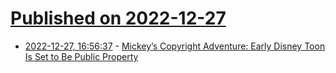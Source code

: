 # [Published on 2022-12-27](index.md)

* [2022-12-27, 16:56:37](https://news.ycombinator.com/item?id=34150530) - [Mickey’s Copyright Adventure: Early Disney Toon Is Set to Be Public Property](https://www.nytimes.com/2022/12/27/business/mickey-mouse-disney-public-domain.html)
